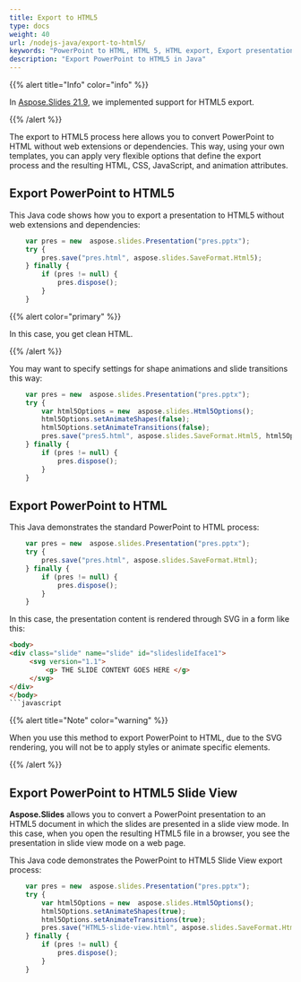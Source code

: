 ```yaml
---
title: Export to HTML5
type: docs
weight: 40
url: /nodejs-java/export-to-html5/
keywords: "PowerPoint to HTML, HTML 5, HTML export, Export presentation, Convert PowerPoint to HTML, Java, Aspose.Slides for Node.js via Java"
description: "Export PowerPoint to HTML5 in Java"
---
```


{{% alert title="Info" color="info" %}}

In [Aspose.Slides 21.9](/slides/java/aspose-slides-for-java-21-9-release-notes/), we implemented support for HTML5 export.

{{% /alert %}} 

The export to HTML5 process here allows you to convert PowerPoint to HTML without web extensions or dependencies. This way, using your own templates, you can apply very flexible options that define the export process and the resulting HTML, CSS, JavaScript, and animation attributes. 

## **Export PowerPoint to HTML5**

This Java code shows how you to export a presentation to HTML5 without web extensions and dependencies:

```javascript
    var pres = new  aspose.slides.Presentation("pres.pptx");
    try {
        pres.save("pres.html", aspose.slides.SaveFormat.Html5);
    } finally {
        if (pres != null) {
            pres.dispose();
        }
    }
```

{{% alert color="primary" %}} 

In this case, you get clean HTML. 

{{% /alert %}}

You may want to specify settings for shape animations and slide transitions this way:

```javascript
    var pres = new  aspose.slides.Presentation("pres.pptx");
    try {
        var html5Options = new  aspose.slides.Html5Options();
        html5Options.setAnimateShapes(false);
        html5Options.setAnimateTransitions(false);
        pres.save("pres5.html", aspose.slides.SaveFormat.Html5, html5Options);
    } finally {
        if (pres != null) {
            pres.dispose();
        }
    }
```

## **Export PowerPoint to HTML**

This Java demonstrates the standard PowerPoint to HTML process:

```javascript
    var pres = new  aspose.slides.Presentation("pres.pptx");
    try {
        pres.save("pres.html", aspose.slides.SaveFormat.Html);
    } finally {
        if (pres != null) {
            pres.dispose();
        }
    }
```

In this case, the presentation content is rendered through SVG in a form like this:

```html
<body>
<div class="slide" name="slide" id="slideslideIface1">
     <svg version="1.1">
         <g> THE SLIDE CONTENT GOES HERE </g>
     </svg>
</div>
</body>
```javascript
```

{{% alert title="Note" color="warning" %}} 

When you use this method to export PowerPoint to HTML, due to the SVG rendering, you will not be to apply styles or animate specific elements. 

{{% /alert %}}

## **Export PowerPoint to HTML5 Slide View**

**Aspose.Slides** allows you to convert a PowerPoint presentation to an HTML5 document in which the slides are presented in a slide view mode. In this case, when you open the resulting HTML5 file in a browser, you see the presentation in slide view mode on a web page. 

This Java code demonstrates the PowerPoint to HTML5 Slide View export process:

```javascript
    var pres = new  aspose.slides.Presentation("pres.pptx");
    try {
        var html5Options = new  aspose.slides.Html5Options();
        html5Options.setAnimateShapes(true);
        html5Options.setAnimateTransitions(true);
        pres.save("HTML5-slide-view.html", aspose.slides.SaveFormat.Html5, html5Options);
    } finally {
        if (pres != null) {
            pres.dispose();
        }
    }
```

